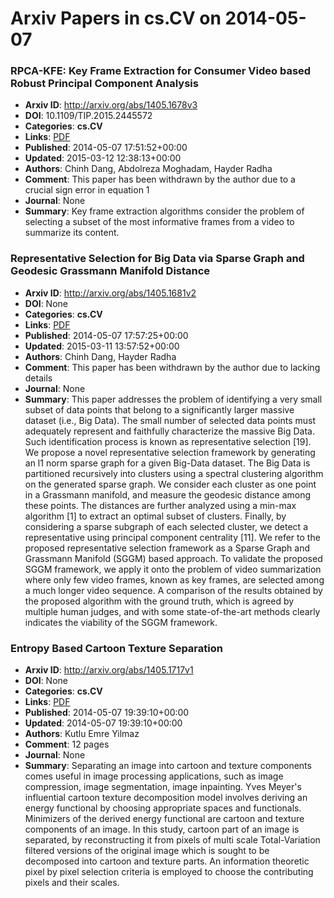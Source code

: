 # Arxiv Papers in cs.CV on 2014-05-07
### RPCA-KFE: Key Frame Extraction for Consumer Video based Robust Principal Component Analysis
- **Arxiv ID**: http://arxiv.org/abs/1405.1678v3
- **DOI**: 10.1109/TIP.2015.2445572
- **Categories**: **cs.CV**
- **Links**: [PDF](http://arxiv.org/pdf/1405.1678v3)
- **Published**: 2014-05-07 17:51:52+00:00
- **Updated**: 2015-03-12 12:38:13+00:00
- **Authors**: Chinh Dang, Abdolreza Moghadam, Hayder Radha
- **Comment**: This paper has been withdrawn by the author due to a crucial sign
  error in equation 1
- **Journal**: None
- **Summary**: Key frame extraction algorithms consider the problem of selecting a subset of the most informative frames from a video to summarize its content.



### Representative Selection for Big Data via Sparse Graph and Geodesic Grassmann Manifold Distance
- **Arxiv ID**: http://arxiv.org/abs/1405.1681v2
- **DOI**: None
- **Categories**: **cs.CV**
- **Links**: [PDF](http://arxiv.org/pdf/1405.1681v2)
- **Published**: 2014-05-07 17:57:25+00:00
- **Updated**: 2015-03-11 13:57:52+00:00
- **Authors**: Chinh Dang, Hayder Radha
- **Comment**: This paper has been withdrawn by the author due to lacking details
- **Journal**: None
- **Summary**: This paper addresses the problem of identifying a very small subset of data points that belong to a significantly larger massive dataset (i.e., Big Data). The small number of selected data points must adequately represent and faithfully characterize the massive Big Data. Such identification process is known as representative selection [19]. We propose a novel representative selection framework by generating an l1 norm sparse graph for a given Big-Data dataset. The Big Data is partitioned recursively into clusters using a spectral clustering algorithm on the generated sparse graph. We consider each cluster as one point in a Grassmann manifold, and measure the geodesic distance among these points. The distances are further analyzed using a min-max algorithm [1] to extract an optimal subset of clusters. Finally, by considering a sparse subgraph of each selected cluster, we detect a representative using principal component centrality [11]. We refer to the proposed representative selection framework as a Sparse Graph and Grassmann Manifold (SGGM) based approach. To validate the proposed SGGM framework, we apply it onto the problem of video summarization where only few video frames, known as key frames, are selected among a much longer video sequence. A comparison of the results obtained by the proposed algorithm with the ground truth, which is agreed by multiple human judges, and with some state-of-the-art methods clearly indicates the viability of the SGGM framework.



### Entropy Based Cartoon Texture Separation
- **Arxiv ID**: http://arxiv.org/abs/1405.1717v1
- **DOI**: None
- **Categories**: **cs.CV**
- **Links**: [PDF](http://arxiv.org/pdf/1405.1717v1)
- **Published**: 2014-05-07 19:39:10+00:00
- **Updated**: 2014-05-07 19:39:10+00:00
- **Authors**: Kutlu Emre Yilmaz
- **Comment**: 12 pages
- **Journal**: None
- **Summary**: Separating an image into cartoon and texture components comes useful in image processing applications, such as image compression, image segmentation, image inpainting. Yves Meyer's influential cartoon texture decomposition model involves deriving an energy functional by choosing appropriate spaces and functionals. Minimizers of the derived energy functional are cartoon and texture components of an image. In this study, cartoon part of an image is separated, by reconstructing it from pixels of multi scale Total-Variation filtered versions of the original image which is sought to be decomposed into cartoon and texture parts. An information theoretic pixel by pixel selection criteria is employed to choose the contributing pixels and their scales.



